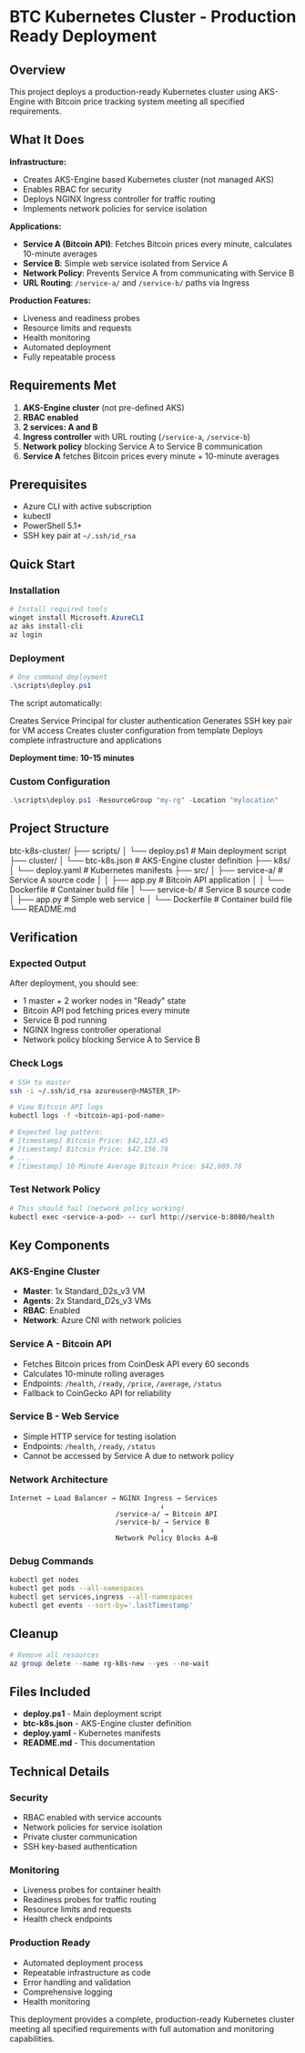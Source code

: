 # BTC Kubernetes Cluster - Production Ready Deployment

## Overview

This project deploys a production-ready Kubernetes cluster using AKS-Engine with Bitcoin price tracking system meeting all specified requirements.

## What It Does

**Infrastructure:**
- Creates AKS-Engine based Kubernetes cluster (not managed AKS)
- Enables RBAC for security
- Deploys NGINX Ingress controller for traffic routing
- Implements network policies for service isolation

**Applications:**
- **Service A (Bitcoin API)**: Fetches Bitcoin prices every minute, calculates 10-minute averages
- **Service B**: Simple web service isolated from Service A
- **Network Policy**: Prevents Service A from communicating with Service B
- **URL Routing**: `/service-a/` and `/service-b/` paths via Ingress

**Production Features:**
- Liveness and readiness probes
- Resource limits and requests
- Health monitoring
- Automated deployment
- Fully repeatable process

## Requirements Met

1. **AKS-Engine cluster** (not pre-defined AKS)
2. **RBAC enabled**
3. **2 services: A and B**
4. **Ingress controller** with URL routing (`/service-a`, `/service-b`)
5. **Network policy** blocking Service A to Service B communication
6. **Service A** fetches Bitcoin prices every minute + 10-minute averages

## Prerequisites

- Azure CLI with active subscription
- kubectl
- PowerShell 5.1+
- SSH key pair at `~/.ssh/id_rsa`

## Quick Start

### Installation
```powershell
# Install required tools
winget install Microsoft.AzureCLI
az aks install-cli
az login
```

### Deployment
```powershell
# One command deployment
.\scripts\deploy.ps1
```

The script automatically:

Creates Service Principal for cluster authentication
Generates SSH key pair for VM access
Creates cluster configuration from template
Deploys complete infrastructure and applications

**Deployment time: 10-15 minutes**

### Custom Configuration
```powershell
.\scripts\deploy.ps1 -ResourceGroup "my-rg" -Location "mylocation"
```

## Project Structure

btc-k8s-cluster/
├── scripts/
│   └── deploy.ps1                  # Main deployment script
├── cluster/
│   └── btc-k8s.json                # AKS-Engine cluster definition
├── k8s/
│   └── deploy.yaml                 # Kubernetes manifests
├── src/
│   ├── service-a/                # Service A source code
│   │   ├── app.py                  # Bitcoin API application
│   │   └── Dockerfile              # Container build file
│   └── service-b/                  # Service B source code
│       ├── app.py                  # Simple web service
│       └── Dockerfile              # Container build file
└── README.md

## Verification

### Expected Output
After deployment, you should see:
- 1 master + 2 worker nodes in "Ready" state
- Bitcoin API pod fetching prices every minute
- Service B pod running
- NGINX Ingress controller operational
- Network policy blocking Service A to Service B

### Check Logs
```bash
# SSH to master
ssh -i ~/.ssh/id_rsa azureuser@<MASTER_IP>

# View Bitcoin API logs
kubectl logs -f <bitcoin-api-pod-name>

# Expected log pattern:
# [timestamp] Bitcoin Price: $42,123.45
# [timestamp] Bitcoin Price: $42,156.78
# ...
# [timestamp] 10-Minute Average Bitcoin Price: $42,089.78
```

### Test Network Policy
```bash
# This should fail (network policy working)
kubectl exec <service-a-pod> -- curl http://service-b:8080/health
```

## Key Components

### AKS-Engine Cluster
- **Master**: 1x Standard_D2s_v3 VM
- **Agents**: 2x Standard_D2s_v3 VMs
- **RBAC**: Enabled
- **Network**: Azure CNI with network policies

### Service A - Bitcoin API
- Fetches Bitcoin prices from CoinDesk API every 60 seconds
- Calculates 10-minute rolling averages
- Endpoints: `/health`, `/ready`, `/price`, `/average`, `/status`
- Fallback to CoinGecko API for reliability

### Service B - Web Service
- Simple HTTP service for testing isolation
- Endpoints: `/health`, `/ready`, `/status`
- Cannot be accessed by Service A due to network policy

### Network Architecture
```
Internet → Load Balancer → NGINX Ingress → Services
                                     ↓
                          /service-a/ → Bitcoin API
                          /service-b/ → Service B
                                     ↓
                          Network Policy Blocks A→B
```




### Debug Commands
```bash
kubectl get nodes
kubectl get pods --all-namespaces
kubectl get services,ingress --all-namespaces
kubectl get events --sort-by='.lastTimestamp'
```

## Cleanup

```powershell
# Remove all resources
az group delete --name rg-k8s-new --yes --no-wait
```

## Files Included

- **deploy.ps1** - Main deployment script
- **btc-k8s.json** - AKS-Engine cluster definition
- **deploy.yaml** - Kubernetes manifests
- **README.md** - This documentation

## Technical Details

### Security
- RBAC enabled with service accounts
- Network policies for service isolation
- Private cluster communication
- SSH key-based authentication

### Monitoring
- Liveness probes for container health
- Readiness probes for traffic routing
- Resource limits and requests
- Health check endpoints

### Production Ready
- Automated deployment process
- Repeatable infrastructure as code
- Error handling and validation
- Comprehensive logging
- Health monitoring

This deployment provides a complete, production-ready Kubernetes cluster meeting all specified requirements with full automation and monitoring capabilities.